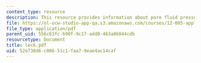 ```yaml
---
content_type: resource
description: This resource provides information about pore fluid pressure.
file: https://ol-ocw-studio-app-qa.s3.amazonaws.com/courses/12-005-applications-of-continuum-mechanics-to-earth-atmospheric-and-planetary-sciences-spring-2006/52e738d6c00651c1faa79eae4ac14caf_lec6.pdf
file_type: application/pdf
parent_uid: 556c63fc-b90f-9c17-add0-463a86844cdb
resourcetype: Document
title: lec6.pdf
uid: 52e738d6-c006-51c1-faa7-9eae4ac14caf
---
```

